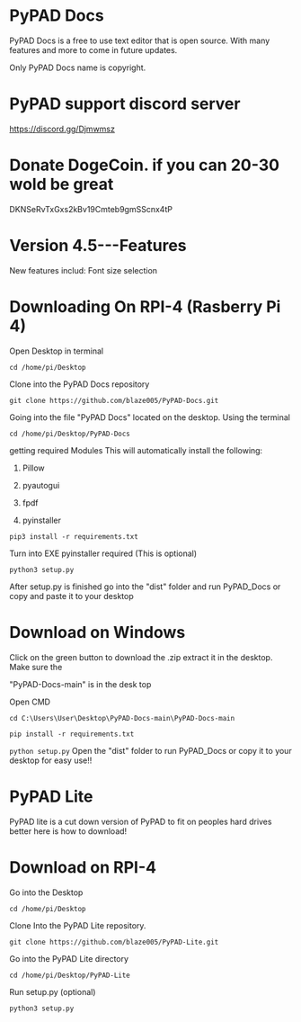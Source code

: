 # PyPAD Docs

PyPAD Docs is a free to use text editor that is open source. With many features and more to come in future updates.



Only PyPAD Docs name is copyright. 

# PyPAD support discord server
https://discord.gg/Djmwmsz


# Donate DogeCoin. if you can 20-30 wold be great 

DKNSeRvTxGxs2kBv19Cmteb9gmSScnx4tP

# Version 4.5---Features

New features includ: Font size selection






# Downloading On RPI-4 (Rasberry Pi 4)


Open Desktop in terminal

```cd /home/pi/Desktop```

Clone into the PyPAD Docs repository

```git clone https://github.com/blaze005/PyPAD-Docs.git```

Going into the file "PyPAD Docs" located on the desktop. Using the terminal

```cd /home/pi/Desktop/PyPAD-Docs```

getting required Modules
This will automatically install the following:

1. Pillow 

2. pyautogui

3. fpdf

4. pyinstaller

```pip3 install -r requirements.txt```


Turn into EXE pyinstaller required (This is optional) 

```python3 setup.py```

After setup.py is finished go into the "dist" folder and run PyPAD_Docs or copy and paste it to 
your desktop



# Download on Windows

Click on the green button to download the .zip extract it in the desktop. Make sure the 

"PyPAD-Docs-main" is in the desk top

Open CMD


```cd C:\Users\User\Desktop\PyPAD-Docs-main\PyPAD-Docs-main```


```pip install -r requirements.txt```


```python setup.py```
Open the "dist" folder to run PyPAD_Docs or copy it to your desktop for easy use!!




# PyPAD Lite

PyPAD lite is a cut down version of PyPAD to fit on peoples hard drives better here is how to download!

# Download on RPI-4

Go into the Desktop

```cd /home/pi/Desktop```

Clone Into the PyPAD Lite repository.

```git clone https://github.com/blaze005/PyPAD-Lite.git```

Go into the PyPAD Lite directory

```cd /home/pi/Desktop/PyPAD-Lite```

Run setup.py (optional)

```python3 setup.py```
